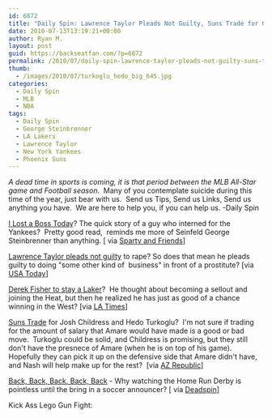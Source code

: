 ```yaml
---
id: 6872
title: "Daily Spin: Lawrence Taylor Pleads Not Guilty, Suns Trade for Childress and Turkoglu, Kick Ass Lego Gun Fight"
date: 2010-07-13T13:19:21+00:00
author: Ryan M.
layout: post
guid: https://backseatfan.com/?p=6872
permalink: /2010/07/daily-spin-lawrence-taylor-pleads-not-guilty-suns-trade-for-childress-and-turkoglu-kick-ass-lego-gun-fight/
thumb:
  - /images/2010/07/turkoglu_hedo_big_645.jpg
categories:
  - Daily Spin
  - MLB
  - NBA
tags:
  - Daily Spin
  - George Steinbrenner
  - LA Lakers
  - Lawrence Taylor
  - New York Yankees
  - Phoenix Suns
---
```


<div class="entry">
  <p>
    <em>A dead time in sports is coming, it is that period between the MLB All-Star game and Football season</em>.  Many of you contemplate suicide during this time of the year, just bear with us.  Send us Tips, Send us Links, Send us anything you have.  We are here to help you, if you can help us. -Daily Spin
  </p>

  <p>
    <a href="https://www.spartyandfriends.com/2010/07/13/sports-has-lost-its-best-owner/">I Lost a Boss Today</a>? The quick story of a guy who interned for the Yankees?  Pretty good read,  reminds me more of Seinfeld George Steinbrenner than anything. [ via <a href="https://www.spartyandfriends.com/2010/07/13/sports-has-lost-its-best-owner/">Sparty and Friends</a>]
  </p>

  <p>
    <a href="https://www.usatoday.com/sports/football/nfl/2010-07-13-lawrence-taylor-plea_N.htm">Lawrence Taylor pleads not guilty</a> to rape? So does that mean he pleads guilty to doing "some other kind of  business" in front of a prostitute? [via <a href="https://www.usatoday.com/sports/football/nfl/2010-07-13-lawrence-taylor-plea_N.htm">USA Today</a>]
  </p>

  <p>
    <a href="https://www.latimes.com/sports/la-sp-0713-lakers-derek-fisher-20100713,0,6291393.story">Derek Fisher to stay a Laker</a>?  He thought about becoming a sellout and joining the Heat, but then he realized he has just as good of a chance winning in the West? [via <a href="https://www.latimes.com/sports/la-sp-0713-lakers-derek-fisher-20100713,0,6291393.story">LA Times</a>]
  </p>

  <p>
    <a href="https://www.azcentral.com/sports/suns/articles/2010/07/11/20100711phoenix-suns-acquire-hedo-turkoglu-josh-childress.html">Suns Trade</a> for Josh Childress and Hedo Turkoglu?  I'm not sure if trading for the amount of salary that Amare would have made is a good or bad move.  Turkoglu could be solid, and Childress is promising, but they still don't have the presnece of Amare (when he is on top of his game).  Hopefully they can pick it up on the defensive side that Amare didn't have, and Nash will help make up for the rest?  [via <a href="https://www.azcentral.com/sports/suns/articles/2010/07/11/20100711phoenix-suns-acquire-hedo-turkoglu-josh-childress.html">AZ Republic</a>]
  </p>

  <p>
    <a href="http://deadspin.com/5585945/last-nights-winner-people-with-functioning-mute-buttons">Back, Back, Back, Back, Back</a> - Why watching the Home Run Derby is pointless until the bring in a soccer announcer? [ via <a href="http://deadspin.com/5585945/last-nights-winner-people-with-functioning-mute-buttons">Deadspin</a>]
  </p>

  <p>
    Kick Ass Lego Gun Fight:
  </p>

  <p>
  </p>
</div>

